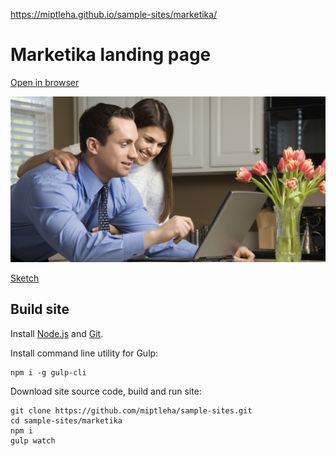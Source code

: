 https://miptleha.github.io/sample-sites/marketika/

# Marketika landing page

[Open in browser](https://miptleha.github.io/sample-sites/marketika/)

![Marketika](img/header.jpg)

[Sketch](https://github.com/miptleha/sample-sites/blob/master/Found/marketika/marketika-free-landing-page.sketch?raw=true)

## Build site

Install [Node.js](https://nodejs.org) and [Git](https://git-scm.com/).

Install command line utility for Gulp:
```
npm i -g gulp-cli
```

Download site source code, build and run site:
```
git clone https://github.com/miptleha/sample-sites.git
cd sample-sites/marketika
npm i
gulp watch
```

